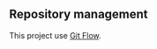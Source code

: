 ## Repository management
This project use [Git Flow](https://www.atlassian.com/git/tutorials/comparing-workflows/gitflow-workflow).



